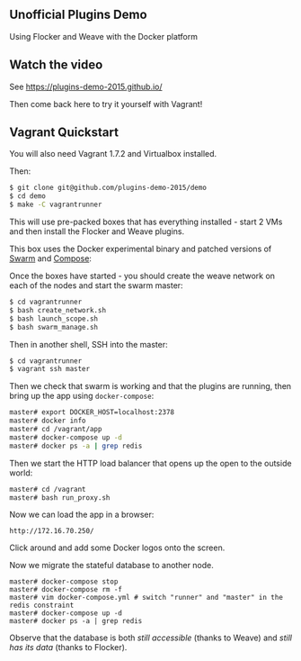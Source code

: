 ## Unofficial Plugins Demo
Using Flocker and Weave with the Docker platform

## Watch the video

See https://plugins-demo-2015.github.io/

Then come back here to try it yourself with Vagrant!

## Vagrant Quickstart

You will also need Vagrant 1.7.2 and Virtualbox installed.

Then:

```bash
$ git clone git@github.com/plugins-demo-2015/demo
$ cd demo
$ make -C vagrantrunner
```

This will use pre-packed boxes that has everything installed - start 2 VMs and then install the Flocker and Weave plugins.

This box uses the Docker experimental binary and patched versions of [Swarm](https://github.com/binocarlos/swarm/tree/publish_service) and [Compose](https://github.com/binocarlos/compose/tree/publish_service):

Once the boxes have started - you should create the weave network on each of the nodes and start the swarm master:

```bash
$ cd vagrantrunner
$ bash create_network.sh
$ bash launch_scope.sh
$ bash swarm_manage.sh
```

Then in another shell, SSH into the master:

```bash
$ cd vagrantrunner
$ vagrant ssh master
```

Then we check that swarm is working and that the plugins are running, then bring up the app using `docker-compose`:

```bash
master# export DOCKER_HOST=localhost:2378
master# docker info
master# cd /vagrant/app
master# docker-compose up -d
master# docker ps -a | grep redis
```

Then we start the HTTP load balancer that opens up the open to the outside world:

```bash
master# cd /vagrant
master# bash run_proxy.sh
```

Now we can load the app in a browser:

```
http://172.16.70.250/
```

Click around and add some Docker logos onto the screen.

Now we migrate the stateful database to another node.

```
master# docker-compose stop
master# docker-compose rm -f
master# vim docker-compose.yml # switch "runner" and "master" in the redis constraint
master# docker-compose up -d
master# docker ps -a | grep redis
```

Observe that the database is both *still accessible* (thanks to Weave) and *still has its data* (thanks to Flocker).
